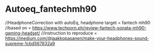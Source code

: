# Autoeq_fantechmh90
//HeadphoneCorrection with autoEq, headphone target = fantech mh90
//based on = https://www.techporn.ph/review-fantech-sonata-mh90-gaming-headset/
//instruction to reproduce = https://medium.com/@jaakkopasanen/make-your-headphones-sound-supreme-1cbd567832a9
